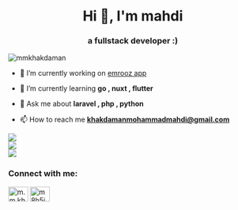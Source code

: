 <h1 align="center">Hi 👋, I'm mahdi</h1>
<h3 align="center">a fullstack developer :)</h3>

<p align="left"> <img src="https://komarev.com/ghpvc/?username=mmkhakdaman&label=Profile%20views&color=0e75b6&style=flat" alt="mmkhakdaman" /> </p>

- 🔭 I’m currently working on [emrooz app](https://emrooz.ir/app)

- 🌱 I’m currently learning **go , nuxt , flutter**

- 💬 Ask me about **laravel , php , python**

- 📫 How to reach me **khakdamanmohammadmahdi@gmail.com**

![](https://github-readme-stats.vercel.app/api?username=mmkhakdaman&theme=dark&hide_border=false&include_all_commits=true&count_private=true)<br/>
![](https://github-readme-streak-stats.herokuapp.com/?user=mmkhakdaman&theme=dark&hide_border=false)<br/>
![](https://github-readme-stats.vercel.app/api/top-langs/?username=mmkhakdaman&theme=dark&hide_border=false&include_all_commits=true&count_private=true&layout=compact)

<h3 align="left">Connect with me:</h3>
<p align="left">
<a href="https://www.linkedin.com/in/mohammadmahdi-khakdaman-443589198" target="blank"><img align="center" src="https://raw.githubusercontent.com/rahuldkjain/github-profile-readme-generator/master/src/images/icons/Social/linked-in-alt.svg" alt="m.m.khakdaman" height="30" width="40" /></a>
<a href="https://instagram.com/m8h5i" target="blank"><img align="center" src="https://raw.githubusercontent.com/rahuldkjain/github-profile-readme-generator/master/src/images/icons/Social/instagram.svg" alt="m8h5i" height="30" width="40" /></a>
</p>
